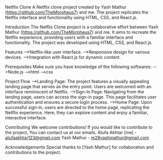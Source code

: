 Netflix Clone
A Netflix clone project created by Yash Mathur (https://github.com/TheMorpheus7) and me.
The project replicates the Netflix interface and functionality using HTML, CSS, and React.js.


Introduction
The Netflix Clone project is a collaborative effort between Yash Mathur (https://github.com/TheMorpheus7) and me. 
It aims to recreate the Netflix experience, providing users with a familiar interface and functionality.
The project was developed using HTML, CSS, and React.js.

Features
-->Netflix-like user interface.
-->Responsive design for various devices.
-->Integration with React.js for dynamic content.

Prerequisites
Make sure you have knowledge of the following softwares:
-->Node.js
-->html
-->css

Project Flow
-->Landing Page: The project features a visually appealing landing page that serves as the entry point. 
Users are welcomed with an interface reminiscent of Netflix.
-->Sign-In Page: Navigating from the landing page, users can access the sign-in page. 
This page facilitates user authentication and ensures a secure login process.
-->Home Page: Upon successful sign-in, users are directed to the home page, replicating the Netflix experience. 
Here, they can explore content and enjoy a familiar, interactive interface.

Contributing
We welcome contributions! If you would like to contribute to the project,
You can contact us at our emails.
Atufa Akhtar [me] - atufaakhtar123@gmail.com
Yash Mathur - m28yashmathur@gmail.com



Acknowledgements
Special thanks to [Yash Mathur] for collaboration and contributions to the project.

